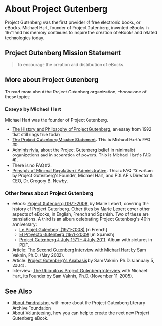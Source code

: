 About Project Gutenberg
=======================

Project Gutenberg was the first provider of free electronic books, or eBooks. 
Michael Hart, founder of Project Gutenberg, invented eBooks in 1971 and his 
memory continues to inspire the creation of eBooks and related technologies today. 

Project Gutenberg Mission Statement
-----------------------------------
> To encourage the creation and distribution of eBooks.

More about Project Gutenberg
----------------------------
   To read more about the Project Gutenberg organization, choose one of these topics:

### Essays by Michael Hart
   Michael Hart was the founder of Project Gutenberg.
- [The History and Philosophy of Project Gutenberg](https://www.gutenberg.org/wiki/Gutenberg:The_History_and_Philosophy_of_Project_Gutenberg_by_Michael_Hart), an essay from 1992 that still rings true today
- [The Project Gutenberg Mission Statement](https://www.gutenberg.org/wiki/Gutenberg:Project_Gutenberg_Mission_Statement_by_Michael_Hart). This is Michael Hart's FAQ #0.
- [Administrivia](https://www.gutenberg.org/wiki/Gutenberg:Administrivia_by_Michael_Hart), about the Project Gutenberg belief in minimalist organizations and in separation of powers. This is Michael Hart's FAQ #1.
- There is no FAQ #2.
- [Principle of Minimal Regulation / Administration](https://www.gutenberg.org/wiki/Gutenberg:Project_Gutenberg_Principle_of_Minimal_Regulation_/_Administration_by_Michael_Hart_and_Greg_Newby). This is FAQ #3 written by Project Gutenberg's Founder, Michael Hart, and PGLAF's Director & CEO, Dr. Gregory B. Newby.

### Other items about Project Gutenberg
- eBook: [Project Gutenberg (1971-2008)](https://www.gutenberg.org/ebooks/27045) by Marie Lebert, covering the history of Project Gutenberg. Other titles by Marie Lebert cover other aspects of eBooks, in English, French and Spanish. Two of these are translations. A third is an album celebrating Project Gutenberg's 40th anniversary:
   - [Le Projet Gutenberg (1971-2008)](https://www.gutenberg.org/ebooks/27046) [in French]
   - [El Proyecto Gutenberg (1971-2009)](https://www.gutenberg.org/ebooks/31633) [in Spanish]
   - [Project Gutenberg 4 July 1971 - 4 July 2011](https://www.gutenberg.org/ebooks/36616). Album with pictures in PDF.
- Article: [The Second Gutenberg Interview with Michael Hart](http://samvak.tripod.com/busiweb29.html) by Sam Vaknin, Ph.D. (May 2002).
- Article: [Project Gutenberg's Anabasis](http://samvak.tripod.com/busiweb39.html) by Sam Vaknin, Ph.D. (January 5, 2004).
- Interview: [The Ubiquitous Project Gutenberg Interview](http://samvak.tripod.com/busiweb46.html) with Michael Hart, its Founder by Sam Vaknin, Ph.D. (November 11, 2005).

See Also
--------
- [About Fundraising](https://www.gutenberg.org/wiki/Category:Fundraising), with more about the Project Gutenberg Literary Archive Foundation
- [About Volunteering](https://www.gutenberg.org/wiki/Category:Volunteering), how you can help to create the next new Project Gutenberg eBook.
